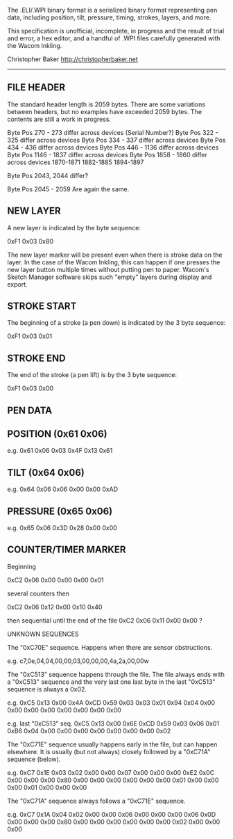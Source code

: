 The .ELI/.WPI binary format is a serialized binary format representing pen data, including position, tilt, pressure, timing, strokes, layers, and more.

This specification is unofficial, incomplete, in progress and the result of trial and error, a hex editor, and a handful of .WPI files carefully generated with the Wacom Inkling.

Christopher Baker <http://christopherbaker.net>

--------------------------------------------------------------------------------

FILE HEADER
-----------

The standard header length is 2059 bytes.  There are some variations between headers, but no examples have exceeded 2059 bytes.  The contents are still a work in progress.


Byte Pos 270 - 273  differ across devices (Serial Number?)
Byte Pos 322 - 325  differ across devices
Byte Pos 334 - 337  differ across devices
Byte Pos 434 - 436  differ across devices
Byte Pos 446 - 1136 differ across devices
Byte Pos 1146 - 1837 differ across devices
Byte Pos 1858 - 1860 differ across devices
1870-1871
1882-1885
1894-1897


Byte Pos 2043, 2044 differ?

Byte Pos 2045 - 2059 Are again the same.

NEW LAYER
---------

A new layer is indicated by the byte sequence:

0xF1 0x03 0x80

The new layer marker will be present even when there is stroke data on the layer.  In the case of the Wacom Inkling, this can happen if one presses the new layer button multiple times without putting pen to paper.  Wacom's Sketch Manager software skips such "empty" layers during display and export.

STROKE START
------------

The beginning of a stroke (a pen down) is indicated by the 3 byte sequence:

0xF1 0x03 0x01

STROKE END
----------

The end of the stroke (a pen lift) is by the 3 byte sequence:

0xF1 0x03 0x00

PEN DATA
--------

POSITION (0x61 0x06)
--------

e.g.
0x61 0x06 0x03 0x4F 0x13 0x61

TILT (0x64 0x06)
----

e.g.
0x64 0x06 0x06 0x00 0x00 0xAD

PRESSURE (0x65 0x06)
--------

e.g.
0x65 0x06 0x3D 0x28 0x00 0x00

COUNTER/TIMER MARKER
--------------------

Beginning

0xC2 0x06 0x00 0x00 0x00 0x01

several counters then

0xC2 0x06 0x12 0x00 0x10 0x40

then sequential until the end of the file
0xC2 0x06 0x11 0x00 0x00 ?



UNKNOWN SEQUENCES


The "0xC70E" sequence.  Happens when there are sensor obstructions.

e.g.
c7,0e,04,04,00,00,03,00,00,00,4a,2a,00,00w

The "0xC513" sequence happens through the file.  The file always ends with a "0xC513" sequence and the very last one last byte in the last "0xC513" sequence is always a 0x02.

e.g.
0xC5 0x13 0x00 0x4A 0xCD 0x59 0x03 0x03 0x01 0x94 0x04 0x00 0x00 0x00 0x00 0x00 0x00 0x00 0x00

e.g. last "0xC513" seq.
0xC5 0x13 0x00 0x6E 0xCD 0x59 0x03 0x06 0x01 0xB6 0x04 0x00 0x00 0x00 0x00 0x00 0x00 0x00 0x02

The "0xC71E" sequence usually happens early in the file, but can happen elsewhere.  It is usually (but not always) closely followed by a "0xC71A" sequence (below).

e.g.
0xC7 0x1E 0x03 0x02 0x00 0x00 0x07 0x00 0x00 0x00 0xE2 0x0C 0x00 0x00 0x00 0x80 0x00 0x00 0x00 0x00 0x00 0x00 0x01 0x00 0x00 0x00 0x01 0x00 0x00 0x00

The "0xC71A" sequence always follows a "0xC71E" sequence.

e.g.
0xC7 0x1A 0x04 0x02 0x00 0x00 0x06 0x00 0x00 0x00 0x06 0x0D 0x00 0x00 0x00 0x80 0x00 0x00 0x00 0x00 0x00 0x00 0x02 0x00 0x00 0x00




